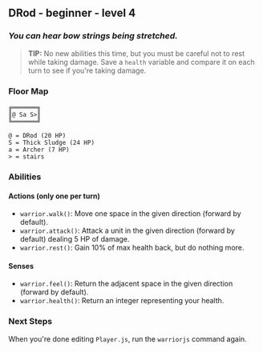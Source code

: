 ## DRod - beginner - level 4

### _You can hear bow strings being stretched._

> **TIP:** No new abilities this time, but you must be careful not to rest while taking damage. Save a `health` variable and compare it on each turn to see if you're taking damage.


### Floor Map

```
╔═══════╗
║@ Sa S>║
╚═══════╝

@ = DRod (20 HP)
S = Thick Sludge (24 HP)
a = Archer (7 HP)
> = stairs
```

### Abilities

#### Actions (only one per turn)

* `warrior.walk()`: Move one space in the given direction (forward by default).
* `warrior.attack()`: Attack a unit in the given direction (forward by default) dealing 5 HP of damage.
* `warrior.rest()`: Gain 10% of max health back, but do nothing more.

#### Senses

* `warrior.feel()`: Return the adjacent space in the given direction (forward by default).
* `warrior.health()`: Return an integer representing your health.

### Next Steps

When you're done editing `Player.js`, run the `warriorjs` command again.
